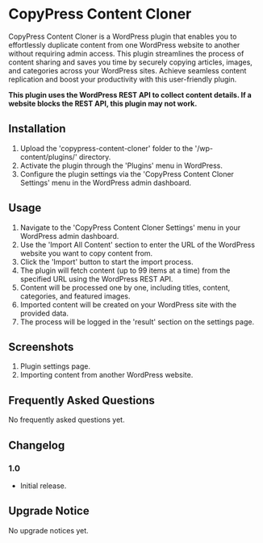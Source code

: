 # CopyPress Content Cloner

CopyPress Content Cloner is a WordPress plugin that enables you to effortlessly duplicate content from one WordPress website to another without requiring admin access. This plugin streamlines the process of content sharing and saves you time by securely copying articles, images, and categories across your WordPress sites. Achieve seamless content replication and boost your productivity with this user-friendly plugin.

**This plugin uses the WordPress REST API to collect content details. If a website blocks the REST API, this plugin may not work.**

## Installation

1. Upload the 'copypress-content-cloner' folder to the '/wp-content/plugins/' directory.
2. Activate the plugin through the 'Plugins' menu in WordPress.
3. Configure the plugin settings via the 'CopyPress Content Cloner Settings' menu in the WordPress admin dashboard.

## Usage

1. Navigate to the 'CopyPress Content Cloner Settings' menu in your WordPress admin dashboard.
2. Use the 'Import All Content' section to enter the URL of the WordPress website you want to copy content from.
3. Click the 'Import' button to start the import process.
4. The plugin will fetch content (up to 99 items at a time) from the specified URL using the WordPress REST API.
5. Content will be processed one by one, including titles, content, categories, and featured images.
6. Imported content will be created on your WordPress site with the provided data.
7. The process will be logged in the 'result' section on the settings page.

## Screenshots

1. Plugin settings page.
2. Importing content from another WordPress website.

## Frequently Asked Questions

No frequently asked questions yet.

## Changelog

### 1.0
- Initial release.

## Upgrade Notice

No upgrade notices yet.
